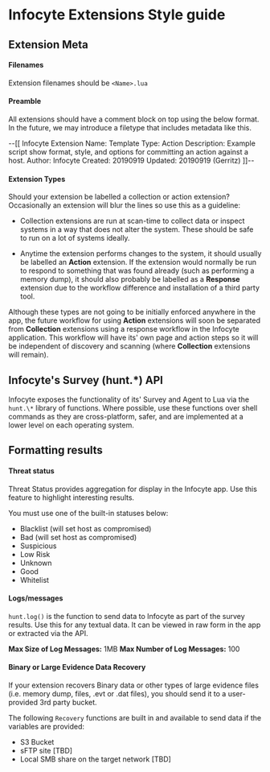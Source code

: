 # Infocyte Extensions Style guide


## Extension Meta

#### Filenames
Extension filenames should be `<Name>.lua`

#### Preamble
All extensions should have a comment block on top using the below format.
In the future, we may introduce a filetype that includes metadata like this.

>>
--[[
	Infocyte Extension
	Name: Template
	Type: Action
	Description: Example script show format, style, and options for committing an action against a host.
	Author: Infocyte
	Created: 20190919
	Updated: 20190919 (Gerritz)
]]--

#### Extension Types
Should your extension be labelled a collection or action extension? Occasionally an extension will blur the lines so use this as a guideline:

- Collection extensions are run at scan-time to collect data or inspect systems in a way that does not alter the system. These should be safe to run on a lot of systems ideally.

- Anytime the extension performs changes to the system, it should usually be labelled an **Action** extension. If the extension would normally be run to respond to something that was found already (such as performing a memory dump), it should also probably be labelled as a **Response** extension due to the workflow difference and installation of a third party tool.

Although these types are not going to be initially enforced anywhere in the app, the future workflow for using **Action** extensions will soon be separated from **Collection** extensions using a response workflow in the Infocyte application. This workflow will have its' own page and action steps so it will be independent of discovery and scanning (where **Collection** extensions will remain).


## Infocyte's Survey (hunt.\*) API
Infocyte exposes the functionality of its' Survey and Agent to Lua via the `hunt.\*` library of functions. Where possible, use these functions over shell commands as they are cross-platform, safer, and are implemented at a lower level on each operating system.


## Formatting results

#### Threat status
Threat Status provides aggregation for display in the Infocyte app. Use this feature to highlight interesting results.

You must use one of the built-in statuses below:
- Blacklist (will set host as compromised)
- Bad (will set host as compromised)
- Suspicious
- Low Risk
- Unknown
- Good
- Whitelist


#### Logs/messages
`hunt.log()` is the function to send data to Infocyte as part of the survey results. Use this for any textual data. It can be viewed in raw form in the app or extracted via the API.

**Max Size of Log Messages:** 1MB
**Max Number of Log Messages:** 100

#### Binary or Large Evidence Data Recovery
If your extension recovers Binary data or other types of large evidence files (i.e. memory dump, files, .evt or .dat files), you should send it to a user-provided 3rd party bucket.

The following `Recovery` functions are built in and available to send data if the variables are provided:
- S3 Bucket
- sFTP site [TBD]
- Local SMB share on the target network [TBD]
